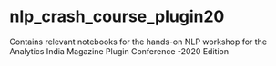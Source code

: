 # nlp_crash_course_plugin20
Contains relevant notebooks for the hands-on NLP workshop for the Analytics India Magazine Plugin Conference -2020 Edition

